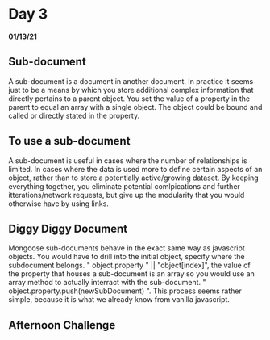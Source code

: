 # Day 3
__01/13/21__

## Sub-document

A sub-document is a document in another document. In practice it seems just to be a means by which you store additional complex information that directly pertains to a parent object. You set the value of a property in the parent to equal an array with a single object. The object could be bound and called or directly stated in the property. 

## To use a sub-document

A sub-document is useful in cases where the number of relationships is limited. In cases where the data is used more to define certain aspects of an object, rather than to store a potentially active/growing dataset. By keeping everything together, you eliminate potential comlpications and further itterations/network requests, but give up the modularity that you would otherwise have by using links.

## Diggy Diggy Document

Mongoose sub-documents behave in the exact same way as javascript objects. You would have to drill into the initial object, specify where the subdocument belongs. " object.property " || "object[index]", the value of the property that houses a sub-document is an array so you would use an array method to actually interract with the sub-document. " object.property.push(newSubDocument) ". This process seems rather simple, because it is what we already know from vanilla javascript.

## Afternoon Challenge
